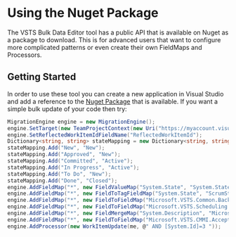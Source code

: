 # Using the Nuget Package

The VSTS Bulk Data Editor tool has a public API that is available on Nuget as a package to download. This is for advanced users that want to configure more complicated patterns or even create their own FieldMaps and Processors.

## Getting Started

In order to use these tool you can create a new application in Visual Studio and add a reference to the [Nuget Package](https://www.nuget.org/packages/VSTS.DataBulkEditor.Engine/) that is available. If you want a simple bulk update of your code then try:

```csharp
MigrationEngine engine = new MigrationEngine();
engine.SetTarget(new TeamProjectContext(new Uri("https://myaccount.visualstudio.com/"), "MyFirstTeamProject"));
engine.SetReflectedWorkItemIdFieldName("ReflectedWorkItemId");
Dictionary<string, string> stateMapping = new Dictionary<string, string>();
stateMapping.Add("New", "New");
stateMapping.Add("Approved", "New");
stateMapping.Add("Committed", "Active");
stateMapping.Add("In Progress", "Active");
stateMapping.Add("To Do", "New");
stateMapping.Add("Done", "Closed");
engine.AddFieldMap("*", new FieldValueMap("System.State", "System.State", stateMapping));
engine.AddFieldMap("*", new FieldToTagFieldMap("System.State", "ScrumState:{0}"));
engine.AddFieldMap("*", new FieldToFieldMap("Microsoft.VSTS.Common.BacklogPriority", "Microsoft.VSTS.Common.StackRank"));
engine.AddFieldMap("*", new FieldToFieldMap("Microsoft.VSTS.Scheduling.Effort", "Microsoft.VSTS.Scheduling.StoryPoints"));
engine.AddFieldMap("*", new FieldMergeMap("System.Description", "Microsoft.VSTS.Common.AcceptanceCriteria", "System.Description", @"{0} <br/><br/><h3>Acceptance Criteria</h3>{1}"));
engine.AddFieldMap("*", new FieldToFieldMap("Microsoft.VSTS.CMMI.AcceptanceCriteria", "COMPANY.DEVISION.Analysis"));
engine.AddProcessor(new WorkItemUpdate(me, @" AND [System.Id]=3 "));
```
